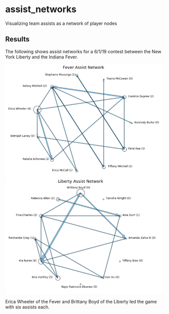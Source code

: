 # assist_networks
Visualizing team assists as a network of player nodes

## Results

The following shows assist networks for a 6/1/19 contest between the New York Liberty and the Indiana Fever.

![](images/fever.png) ![](images/liberty.png)

Erica Wheeler of the Fever and Brittany Boyd of the Liberty led the game with six assists each. 

